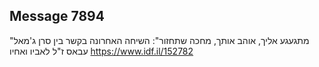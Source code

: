 ## Message 7894

"מתגעגע אליך, אוהב אותך, מחכה שתחזור":
השיחה האחרונה בקשר בין סרן ג'מאל עבאס ז"ל לאביו ואחיו
https://www.idf.il/152782

